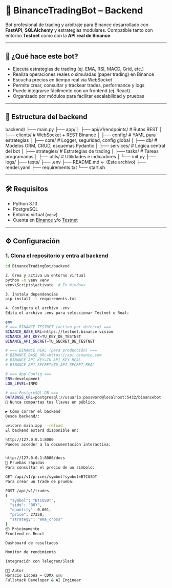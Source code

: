 # 🤖 BinanceTradingBot – Backend

Bot profesional de trading y arbitraje para Binance desarrollado con **FastAPI**, **SQLAlchemy** y estrategias modulares. Compatible tanto con entorno **Testnet** como con la **API real de Binance**.

---

## 🚀 ¿Qué hace este bot?

- Ejecuta estrategias de trading (ej. EMA, RSI, MACD, Grid, etc.)
- Realiza operaciones reales o simuladas (paper trading) en Binance
- Escucha precios en tiempo real vía WebSocket
- Permite crear, consultar y trackear trades, performance y logs
- Puede integrarse fácilmente con un frontend (ej. React)
- Organizado por módulos para facilitar escalabilidad y pruebas

---

## 🧱 Estructura del backend

backend/
├── main.py
├── app/
│ ├── api/v1/endpoints/ # Rutas REST
│ ├── clients/ # WebSocket + REST Binance
│ ├── config/ # YAML para estrategias
│ ├── core/ # Logger, seguridad, config global
│ ├── db/ # Modelos ORM, CRUD, esquemas Pydantic
│ ├── services/ # Lógica central del bot
│ ├── strategies/ # Estrategias de trading
│ ├── tasks/ # Tareas programadas
│ ├── utils/ # Utilidades e indicadores
│ └── init.py
├── logs/
├── tests/
├── .env
├── README.md ← (Este archivo)
├── render.yaml
├── requirements.txt
└── start.sh

---

## 🛠️ Requisitos

- Python 3.10
- PostgreSQL
- Entorno virtual (`venv`)
- Cuenta en [Binance](https://www.binance.com) y/o [Testnet](https://testnet.binance.vision)

---

## ⚙️ Configuración

### 1. Clona el repositorio y entra al backend

```bash
cd BinanceTradingBot/backend

2. Crea y activa un entorno virtual
python -m venv venv
venv\Scripts\activate  # En Windows

3. Instala dependencias
pip install -r requirements.txt

4. Configura el archivo .env
Edita el archivo .env para seleccionar Testnet o Real:

env
# === BINANCE TESTNET (activo por defecto) ===
BINANCE_BASE_URL=https://testnet.binance.vision
BINANCE_API_KEY=TU_KEY_DE_TESTNET
BINANCE_API_SECRET=TU_SECRET_DE_TESTNET

# === BINANCE REAL (para producción) ===
# BINANCE_BASE_URL=https://api.binance.com
# BINANCE_API_KEY=TU_API_KEY_REAL
# BINANCE_API_SECRET=TU_API_SECRET_REAL

# === App Config ===
ENV=development
LOG_LEVEL=INFO

# === PostgreSQL DB ===
DATABASE_URL=postgresql://usuario:password@localhost:5432/binancebot
🔐 Nunca compartas tus llaves en público.

▶️ Cómo correr el backend
Desde backend/:

uvicorn main:app --reload
El backend estará disponible en:

http://127.0.0.1:8000
Puedes acceder a la documentación interactiva:


http://127.0.0.1:8000/docs
🧪 Pruebas rápidas
Para consultar el precio de un símbolo:

GET /api/v1/prices/symbol?symbol=BTCUSDT
Para crear un trade de prueba:

POST /api/v1/trades
{
  "symbol": "BTCUSDT",
  "side": "BUY",
  "quantity": 0.001,
  "price": 27350,
  "strategy": "ema_cross"
}
📦 Próximamente
Frontend en React

Dashboard de resultados

Monitor de rendimiento

Integración con Telegram/Slack

👨‍💻 Autor
Horacio Licona – CDMX 🇲🇽
Fullstack Developer & AI Engineer

